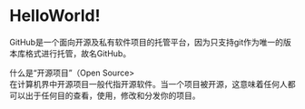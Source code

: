 # HelloWorld!
GitHub是一个面向开源及私有软件项目的托管平台，因为只支持git作为唯一的版本库格式进行托管，故名GitHub。
<p>什么是“开源项目”（Open Source><br>
在计算机界中开源项目一般代指开源软件。当一个项目被开源，这意味着任何人都可以出于任何目的查看，使用，修改和分发你的项目。</p>
